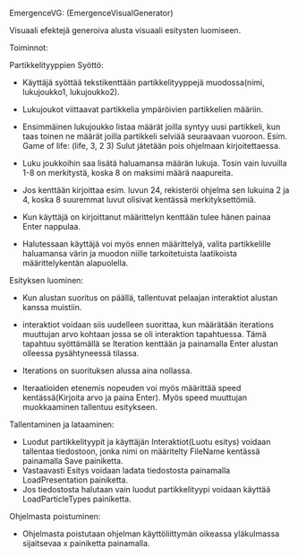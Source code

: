 EmergenceVG: (EmergenceVisualGenerator)

Visuaali efektejä generoiva alusta visuaali esitysten luomiseen.

Toiminnot:

Partikkelityyppien Syöttö:

- Käyttäjä syöttää tekstikenttään partikkelityyppejä muodossa(nimi, lukujoukko1, lukujoukko2).
- Lukujoukot viittaavat partikkelia ympäröivien partikkelien määriin.
- Ensimmäinen lukujoukko listaa määrät joilla syntyy uusi partikkeli, kun taas toinen
ne määrät joilla partikkeli selviää seuraavaan vuoroon. Esim. Game of life: (life, 3, 2 3) Sulut jätetään pois
ohjelmaan kirjoitettaessa.
- Luku joukkoihin saa lisätä haluamansa määrän lukuja. Tosin vain luvuilla 1-8 on merkitystä, koska 8 
on maksimi määrä naapureita.
- Jos kenttään kirjoittaa esim. luvun 24, rekisteröi ohjelma sen lukuina 2 ja 4, koska 8 suuremmat luvut
olisivat kentässä merkityksettömiä.
- Kun käyttäjä on kirjoittanut määrittelyn kenttään tulee hänen painaa Enter nappulaa.

- Halutessaan käyttäjä voi myös ennen määrittelyä, valita partikkelille haluamansa värin ja muodon niille
tarkoitetuista laatikoista määrittelykentän alapuolella.

Esityksen luominen:

- Kun alustan suoritus on päällä, tallentuvat pelaajan interaktiot alustan kanssa muistiin.
- interaktiot voidaan siis uudelleen suorittaa, kun määrätään iterations muuttujan arvo
kohtaan jossa se oli interaktion tapahtuessa. Tämä tapahtuu syöttämällä se Iteration kenttään ja 
painamalla Enter alustan olleessa pysähtyneessä tilassa.
- Iterations on suorituksen alussa aina nollassa.

- Iteraatioiden etenemis nopeuden voi myös määrittää speed kentässä(Kirjoita arvo ja paina Enter). 
Myös speed muuttujan muokkaaminen tallentuu esitykseen.

Tallentaminen ja lataaminen:

- Luodut partikkelityypit ja käyttäjän Interaktiot(Luotu esitys) voidaan tallentaa
tiedostoon, jonka nimi on määritelty FileName kentässä painamalla Save painiketta.
- Vastaavasti Esitys voidaan ladata tiedostosta painamalla LoadPresentation painiketta.
- Jos tiedostosta halutaan vain luodut partikkelityypi voidaan käyttää LoadParticleTypes
painiketta.

Ohjelmasta poistuminen:

- Ohjelmasta poistutaan ohjelman käyttöliittymän oikeassa yläkulmassa sijaitsevaa 
x painiketta painamalla.
